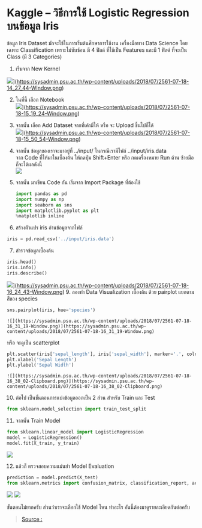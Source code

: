 
Kaggle – วิธีการใช้ Logistic Regression บนข้อมูล Iris
===

ข้อมูล Iris Dataset มักจะใช้ในการเริ่มต้นศึกษาการใช้งาน เครื่องมือทาง Data Science โดยเฉพาะ Classification เพราะไม่ซับซ้อน มี 4 ฟิลด์ ที่ใช้เป็น Features และมี 1 ฟิลด์ ที่จะเป็น Class (มี 3 Categories)

1.  เริ่มจาก New Kernel  

![](https://sysadmin.psu.ac.th/wp-content/uploads/2018/07/2561-07-18-14_27_44-Window.png)](https://sysadmin.psu.ac.th/wp-content/uploads/2018/07/2561-07-18-14_27_44-Window.png)

2.  ในที่นี้ เลือก Notebook  
    ![](https://sysadmin.psu.ac.th/wp-content/uploads/2018/07/2561-07-18-15_19_24-Window.png)](https://sysadmin.psu.ac.th/wp-content/uploads/2018/07/2561-07-18-15_19_24-Window.png)
    
3.  จากนั้น เลือก Add Dataset จากที่เค้ามีให้ หรือ จะ Upload ขึ้นไปก็ได้  
    ![](https://sysadmin.psu.ac.th/wp-content/uploads/2018/07/2561-07-18-15_50_54-Window.png)](https://sysadmin.psu.ac.th/wp-content/uploads/2018/07/2561-07-18-15_50_54-Window.png)
4.  จากนั้น ข้อมูลของเราจะมาอยู่ที่ ../input/ ในกรณีเรามีไฟล์ ../input/iris.data  
    จาก Code ที่ให้มาในเบื้องต้น ให้กดปุ่ม Shift+Enter หรือ กดเครื่องหมาย Run ด้าน ซ้ายมือ ก็จะได้ผลดังนี้  
    [![](https://sysadmin.psu.ac.th/wp-content/uploads/2018/07/2561-07-18-15_56_30-.png)](https://sysadmin.psu.ac.th/wp-content/uploads/2018/07/2561-07-18-15_56_30-.png)
5.  จากนั้น มาเขียน Code กัน เริ่มจาก Import Package ที่ต้องใช้
    ```py
    import pandas as pd
    import numpy as np
    import seaborn as sns
    import matplotlib.pyplot as plt
    %matplotlib inline
    ```
6.  สร้างตัวแปร iris อ่านข้อมูลจากไฟล์
   ```py
  iris = pd.read_csv('../input/iris.data')
  ```
7.  สำรวจข้อมูลเบื้องต้น  

```py
iris.head()  
iris.info()  
iris.describe()  
 ```
 
![](https://sysadmin.psu.ac.th/wp-content/uploads/2018/07/2561-07-18-16_24_43-Window.png)](https://sysadmin.psu.ac.th/wp-content/uploads/2018/07/2561-07-18-16_24_43-Window.png)
9.  ลองทำ Data Visualization เบื้องต้น ด้วย pairplot แยกตามสีของ species
 
 ```py   
sns.pairplot(iris, hue='species')
```    
    ![](https://sysadmin.psu.ac.th/wp-content/uploads/2018/07/2561-07-18-16_31_19-Window.png)](https://sysadmin.psu.ac.th/wp-content/uploads/2018/07/2561-07-18-16_31_19-Window.png)
    
หรือ จะดูเป็น scatterplot
 ```py   
 plt.scatter(iris['sepal_length'], iris['sepal_width'], marker='.', color='r')
 plt.xlabel('Sepal Length')
 plt.ylabel('Sepal Width')
 ```   
    ![](https://sysadmin.psu.ac.th/wp-content/uploads/2018/07/2561-07-18-16_38_02-Clipboard.png)](https://sysadmin.psu.ac.th/wp-content/uploads/2018/07/2561-07-18-16_38_02-Clipboard.png)
    
10.  ต่อไป เป็นขั้นตอนการแบ่งข้อมูลออกเป็น 2 ส่วน สำหรับ Train และ Test
    
 ```py
 from sklearn.model_selection import train_test_split
```
    
11.  จากนั้น Train Model
```py    
from sklearn.linear_model import LogisticRegression
model = LogisticRegression()
model.fit(X_train, y_train)
```   
   ![](https://sysadmin.psu.ac.th/wp-content/uploads/2018/07/2561-07-19-09_59_55-Window.png)
    
12.  แล้วก็ ตรวจสอบความแม่นยำ Model Evaluation
```py   
prediction = model.predict(X_test)
from sklearn.metrics import confusion_matrix, classification_report, accuracy_score
```   
   ![](https://sysadmin.psu.ac.th/wp-content/uploads/2018/07/2561-07-19-10_03_38-Window.png)
    ![](https://sysadmin.psu.ac.th/wp-content/uploads/2018/07/2561-07-19-10_03_51-Window.png)

ขั้นตอนไม่ยากครับ ส่วนว่าเราจะเลือกใช้ Model ไหน ทำอะไร อันนี้ต้องมาดูรายละเอียดกันต่อครับ

> [Source :](https://sysadmin.psu.ac.th/2018/07/19/kaggle-logistic-regression-iris-dataset/)
<!--stackedit_data:
eyJoaXN0b3J5IjpbLTE0OTM5NTE1MDMsMTQ3NjA2MzkxOF19
-->